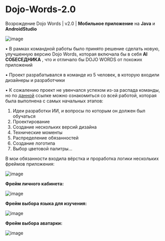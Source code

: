 # Dojo-Words-2.0
 Возрождение Dojo Words |  v2.0 | **Мобильное приложение** на **Java** и **AndroidStudio**

![image](https://github.com/HAR4A/Dojo-Words-2.0/assets/150113486/b3af085f-6022-48e4-b584-5622b405c4ca)

 • В рамках командной работы было принято решение сделать новую, улучшенную версию Dojo Words, которая включала бы в себя **AI СОБЕСЕДНИКА** , что и отличало бы DOJO WORDS от похожих приложений
 
 • Проект разрабатывался в команде из 5 человек, в которую входили дизайнеры и разработчики
 
 • К сожалению проект не увенчался успехом из-за распада команды, но по [данной](https://www.figma.com/file/08qPSFN9P8WHyxOBxDYQFZ/Dojo.Words?type=whiteboard&node-id=0%3A1&t=wj2Ir0KHqfYkDS5Y-1) ссылке можно ознакомиться со всей работой, которая была выполнена с самых начальных этапов:
1. Идеи разработки ИИ, и вопросы по которым он должен был обучаться
2. Проектирование
3. Создание нескольких версий дизайна
4. Технические моменты
5. Распределение обязанностей
6. Создание логотипа
7. Выбор цветовой палитры...

В мои обязанности входила вёрстка и проработка логики нескольких фреймов приложения:

![image](https://github.com/HAR4A/Dojo-Words-2.0/assets/150113486/fa145e93-ad71-49da-8f65-3f34cf35f722)

**Фрейм личного кабинета:**

![image](https://github.com/HAR4A/Dojo-Words-2.0/assets/150113486/8b850add-0467-4f64-b1ad-0c0bacd8f6a2)


**Фрейм выбора языка для изучения:**

![image](https://github.com/HAR4A/Dojo-Words-2.0/assets/150113486/aa7353b9-53d5-41e9-9322-fc66ae13d04b)


**Фрейм выбора аватарки:**

![image](https://github.com/HAR4A/Dojo-Words-2.0/assets/150113486/3d44a01a-b3c2-4e85-a887-aed6b7bd3780)


